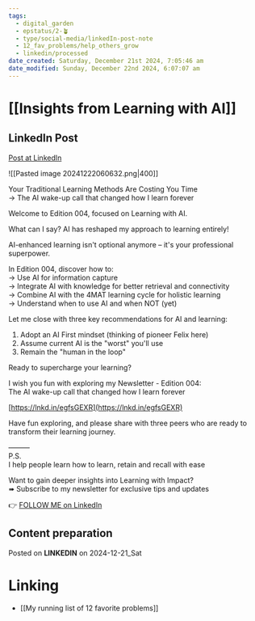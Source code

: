 ```yaml
---
tags:
  - digital_garden
  - epstatus/2-🪴
  - type/social-media/linkedIn-post-note
  - 12_fav_problems/help_others_grow
  - linkedin/processed
date_created: Saturday, December 21st 2024, 7:05:46 am
date_modified: Sunday, December 22nd 2024, 6:07:07 am
---
```

# [[Insights from Learning with AI]]
## LinkedIn Post
[Post at LinkedIn](https://www.linkedin.com/posts/sebastiankamilli_your-traditional-learning-methods-are-costing-activity-7276129028854448128-RoDi?utm_source=share&utm_medium=member_desktop)

![[Pasted image 20241222060632.png|400]]

Your Traditional Learning Methods Are Costing You Time  
→ The AI wake-up call that changed how I learn forever  
  
Welcome to Edition 004, focused on Learning with AI.  
  
What can I say? AI has reshaped my approach to learning entirely!  
  
AI-enhanced learning isn't optional anymore – it's your professional superpower.  
  
In Edition 004, discover how to:  
→ Use AI for information capture  
→ Integrate AI with knowledge for better retrieval and connectivity  
→ Combine AI with the 4MAT learning cycle for holistic learning  
→ Understand when to use AI and when NOT (yet)  
  
Let me close with three key recommendations for AI and learning:  
1) Adopt an AI First mindset (thinking of pioneer Felix here)  
2) Assume current AI is the "worst" you'll use  
3) Remain the "human in the loop"  
  
Ready to supercharge your learning?  
  
I wish you fun with exploring my Newsletter - Edition 004:  
The AI wake-up call that changed how I learn forever  
  
[https://lnkd.in/egfsGEXR](https://lnkd.in/egfsGEXR)  
  
Have fun exploring, and please share with three peers who are ready to transform their learning journey.  
  
———  
P.S.  
I help people learn how to learn, retain and recall with ease  
  
Want to gain deeper insights into Learning with Impact?  
➠ Subscribe to my newsletter for exclusive tips and updates

👉 [FOLLOW ME on LinkedIn](https://www.linkedin.com/comm/mynetwork/discovery-see-all?usecase=PEOPLE_FOLLOWS&followMember=sebastiankamilli)

## Content preparation

Posted on **LINKEDIN** on 2024-12-21_Sat
# Linking
+ [[My running list of 12 favorite problems]]